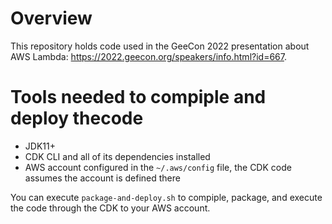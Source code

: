 # Overview
This repository holds code used in the GeeCon 2022 presentation about AWS Lambda: https://2022.geecon.org/speakers/info.html?id=667.

# Tools needed to compiple and deploy thecode
* JDK11+
* CDK CLI and all of its dependencies installed
* AWS account configured in the `~/.aws/config` file, the CDK code assumes the account is defined there

You can execute `package-and-deploy.sh` to compiple, package, and execute the code through the CDK to your
AWS account. 